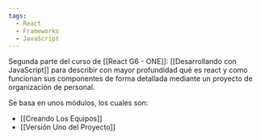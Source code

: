```yaml
---
tags:
  - React
  - Frameworks
  - JavaScript
---
```

Segunda parte del curso de [[React G6 - ONE]]: [[Desarrollando con JavaScript]] para describir con mayor profundidad qué es react y como funcionan sus componentes de forma detallada mediante un proyecto de organización de personal.

Se basa en unos módulos, los cuales son:

- [[Creando Los Equipos]]
- [[Versión Uno del Proyecto]]